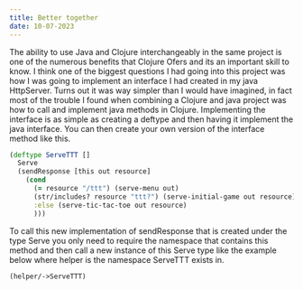```yaml
---
title: Better together
date: 10-07-2023
---
```


The ability to use Java and Clojure interchangeably in the same project is one of the numerous benefits that Clojure Ofers and its an important skill to know. I think one of the biggest questions I had going into this project was how I was going to implement an interface I had created in my java HttpServer. Turns out it was way simpler than I would have imagined, in fact most of the trouble I found when combining a Clojure and java project was how to call and implement java methods in Clojure. Implementing the interface is as simple as creating a deftype and then having it implement the java interface. You can then create your own version of the interface method like this.
```clojure
(deftype ServeTTT []
  Serve
  (sendResponse [this out resource]
    (cond
      (= resource "/ttt") (serve-menu out)
      (str/includes? resource "ttt?") (serve-initial-game out resource)
      :else (serve-tic-tac-toe out resource)
      )))
```
To call this new implementation of sendResponse that is created under the type Serve you only need to require the namespace that contains this method and then call a new instance of this Serve type like the example below where helper is the namespace ServeTTT exists in.
```clojure
(helper/->ServeTTT)
```
